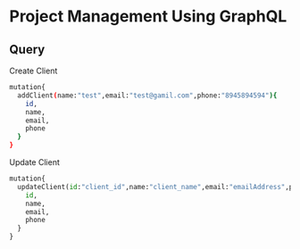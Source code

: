# Project Management Using GraphQL

## Query

Create Client

```bash
mutation{
  addClient(name:"test",email:"test@gamil.com",phone:"8945894594"){
    id,
    name,
    email,
    phone
  }
}
```

Update Client

```python
mutation{
  updateClient(id:"client_id",name:"client_name",email:"emailAddress",phone:"phone no"){
    id,
    name,
    email,
    phone
  }
}

```

